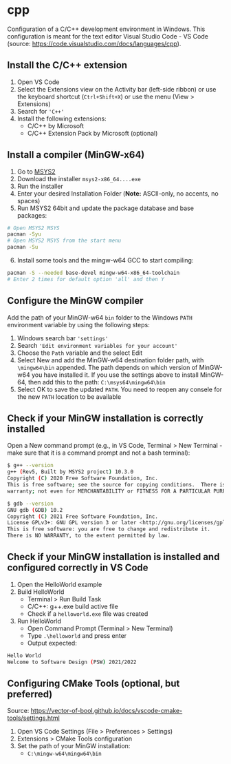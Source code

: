 # cpp

Configuration of a C/C++ development environment in Windows. This configuration
is meant for the text editor Visual Studio Code - VS Code
(source: https://code.visualstudio.com/docs/languages/cpp).

## Install the C/C++ extension

1. Open VS Code
2. Select the Extensions view on the Activity bar (left-side ribbon) or use the
   keyboard shortcut (`Ctrl+Shift+X`) or use the menu (View > Extensions)
3. Search for `'C++'`
4. Install the following extensions:
   - C/C++ by Microsoft
   - C/C++ Extension Pack by Microsoft (optional)

## Install a compiler (MinGW-x64)

1. Go to [MSYS2](https://www.msys2.org/)
2. Download the installer `msys2-x86_64....exe`
3. Run the installer
4. Enter your desired Installation Folder (**Note:** ASCII-only, no accents, no
   spaces)
5. Run MSYS2 64bit and update the package database and base packages:

```sh
# Open MSYS2 MSYS
pacman -Syu
# Open MSYS2 MSYS from the start menu
pacman -Su
```

6. Install some tools and the mingw-w64 GCC to start compiling:

```sh
pacman -S --needed base-devel mingw-w64-x86_64-toolchain
# Enter 2 times for default option 'all' and then Y
```

## Configure the MinGW compiler

Add the path of your MinGW-w64 `bin` folder to the Windows `PATH` environment
variable by using the following steps:

1. Windows search bar `'settings'`
2. Search `'Edit environment variables for your account'`
3. Choose the `Path` variable and the select Edit
4. Select New and add the MinGW-w64 destination folder path, with `\mingw64\bin`
   appended. The path depends on which version of MinGW-w64 you have installed
   it. If you use the settings above to install MinGW-64, then add this to the
   path: `C:\msys64\mingw64\bin`
5. Select OK to save the updated `PATH`. You need to reopen any consele for the
   new `PATH` location to be available

## Check if your MinGW installation is correctly installed

Open a New command prompt (e.g., in VS Code, Terminal > New Terminal - make sure
that it is a command prompt and not a bash terminal):

```sh
$ g++ --version
g++ (Rev5, Built by MSYS2 project) 10.3.0
Copyright (C) 2020 Free Software Foundation, Inc.
This is free software; see the source for copying conditions.  There is NO
warranty; not even for MERCHANTABILITY or FITNESS FOR A PARTICULAR PURPOSE.

$ gdb --version
GNU gdb (GDB) 10.2
Copyright (C) 2021 Free Software Foundation, Inc.
License GPLv3+: GNU GPL version 3 or later <http://gnu.org/licenses/gpl.html>
This is free software: you are free to change and redistribute it.
There is NO WARRANTY, to the extent permitted by law.
```

## Check if your MinGW installation is installed and configured correctly in VS Code

1. Open the HelloWorld example
2. Build HelloWorld
   - Terminal > Run Build Task
   - C/C++: g++.exe build active file
   - Check if a `helloworld.exe` file was created
3. Run HelloWorld
   - Open Command Prompt (Terminal > New Terminal)
   - Type `.\helloworld` and press enter
   - Output expected:

```sh
Hello World
Welcome to Software Design (PSW) 2021/2022

```

## Configuring CMake Tools (optional, but preferred)

Source: https://vector-of-bool.github.io/docs/vscode-cmake-tools/settings.html

1. Open VS Code Settings (File > Preferences > Settings)
2. Extensions > CMake Tools configuration
3. Set the path of your MinGW installation:
   - `C:\mingw-w64\mingw64\bin`
